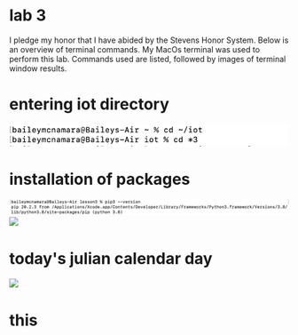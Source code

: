 # lab 3
I pledge my honor that I have abided by the Stevens Honor System. Below is an overview of terminal commands. My MacOs terminal was used to perform this lab. Commands used are listed, followed by images of terminal window results.


# entering iot directory
![](media/lab3.1.png)

# installation of packages 
![](media/lab3.2.png)
![](media/1ab3.3.png)

# today's julian calendar day
![](media/1ab3.4.png)

# this
